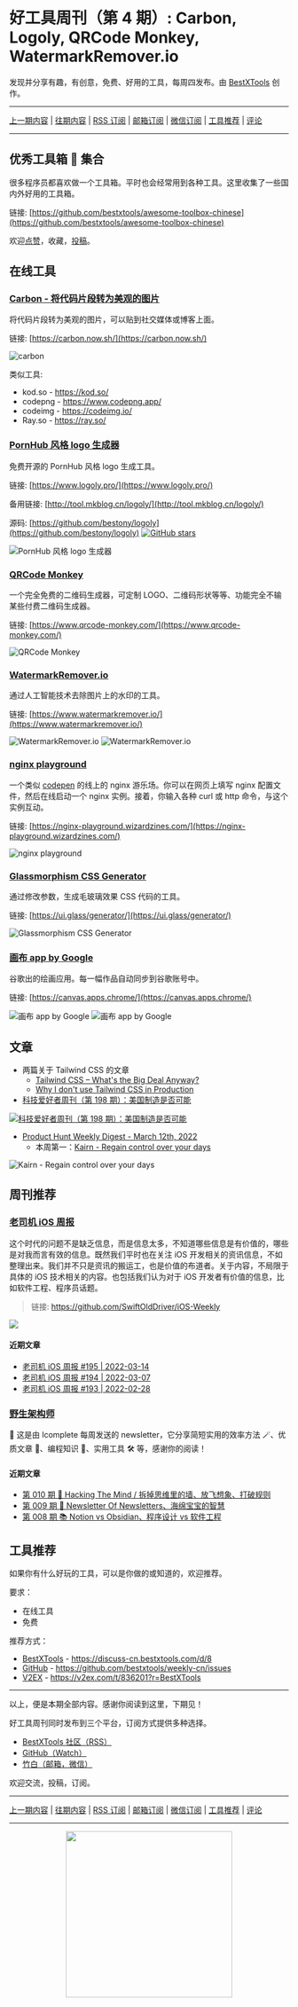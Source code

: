 # 好工具周刊（第 4 期）: Carbon, Logoly, QRCode Monkey, WatermarkRemover.io

发现并分享有趣，有创意，免费、好用的工具，每周四发布。由 [BestXTools](https://www.bestxtools.com/) 创作。

---

[上一期内容](issue-3.md) | [往期内容](https://github.com/bestxtools/weekly-cn) | [RSS 订阅](https://discuss-cn.bestxtools.com/t/weekly) | [邮箱订阅](https://bestxtools.zhubai.love/) | [微信订阅](https://discuss-cn.bestxtools.com/d/5/2) | [工具推荐](https://discuss-cn.bestxtools.com/d/8) | [评论](https://discuss-cn.bestxtools.com/d/12)

---

## 优秀工具箱 🧰 集合

很多程序员都喜欢做一个工具箱。平时也会经常用到各种工具。这里收集了一些国内外好用的工具箱。

链接: [https://github.com/bestxtools/awesome-toolbox-chinese](https://github.com/bestxtools/awesome-toolbox-chinese)

欢迎[点赞](https://github.com/bestxtools/awesome-toolbox-chinese)，收藏，[投稿](https://github.com/bestxtools/awesome-toolbox-chinese/issues)。

## 在线工具

### [Carbon - 将代码片段转为美观的图片](https://carbon.now.sh/)

将代码片段转为美观的图片，可以贴到社交媒体或博客上面。

链接: [https://carbon.now.sh/](https://carbon.now.sh/)

![carbon](https://cdn.jsdelivr.net/gh/bestxtools/weekly-cn@main/images/2022-02-22-11-18-06.png)

类似工具:

- kod.[]()so - <https://kod.so/>
- codepng - <https://www.codepng.app/>
- codeimg - <https://codeimg.io/>
- Ray.[]()so - <https://ray.so/>

### [PornHub 风格 logo 生成器](https://www.logoly.pro/)

免费开源的 PornHub 风格 logo 生成工具。

链接: [https://www.logoly.pro/](https://www.logoly.pro/)

备用链接: [http://tool.mkblog.cn/logoly/](http://tool.mkblog.cn/logoly/)

源码: [https://github.com/bestony/logoly](https://github.com/bestony/logoly) [![GitHub stars](https://img.shields.io/github/stars/bestony/logoly.svg?style=social&label=Star)](https://github.com/bestony/logoly)

![PornHub 风格 logo 生成器](https://cdn.jsdelivr.net/gh/bestxtools/weekly-cn@main/images/2022-03-16-11-35-05.png)

### [QRCode Monkey](https://www.qrcode-monkey.com/)

一个完全免费的二维码生成器，可定制 LOGO、二维码形状等等、功能完全不输某些付费二维码生成器。

链接: [https://www.qrcode-monkey.com/](https://www.qrcode-monkey.com/)

![QRCode Monkey](https://cdn.jsdelivr.net/gh/bestxtools/weekly-cn@main/images/2022-03-16-10-58-15.png)

### [WatermarkRemover.io](https://www.watermarkremover.io/)

通过人工智能技术去除图片上的水印的工具。

链接: [https://www.watermarkremover.io/](https://www.watermarkremover.io/)

![WatermarkRemover.io](https://cdn.jsdelivr.net/gh/bestxtools/weekly-cn@main/images/2022-03-16-12-02-22.png)
![WatermarkRemover.io](https://cdn.jsdelivr.net/gh/bestxtools/weekly-cn@main/images/2022-03-16-12-01-18.png)

### [nginx playground](https://nginx-playground.wizardzines.com/)

一个类似 [codepen](https://codepen.io/) 的线上的 nginx 游乐场。你可以在网页上填写 nginx 配置文件，然后在线启动一个 nginx 实例。接着，你输入各种 curl 或 http 命令，与这个实例互动。

链接: [https://nginx-playground.wizardzines.com/](https://nginx-playground.wizardzines.com/)

![nginx playground](https://cdn.jsdelivr.net/gh/bestxtools/weekly-cn@main/images/2022-02-21-10-53-44.png)

### [Glassmorphism CSS Generator](https://ui.glass/generator/)

通过修改参数，生成毛玻璃效果 CSS 代码的工具。

链接: [https://ui.glass/generator/](https://ui.glass/generator/)

![Glassmorphism CSS Generator](https://cdn.jsdelivr.net/gh/bestxtools/weekly-cn@main/images/2022-03-16-11-47-21.png)

### [画布 app by Google](https://canvas.apps.chrome/)

谷歌出的绘画应用。每一幅作品自动同步到谷歌账号中。

链接: [https://canvas.apps.chrome/](https://canvas.apps.chrome/)

![画布 app by Google](https://cdn.jsdelivr.net/gh/bestxtools/weekly-cn@main/images/2022-03-01-17-51-24.png)
![画布 app by Google](https://cdn.jsdelivr.net/gh/bestxtools/weekly-cn@main/images/2022-03-01-17-53-06.png)

## 文章

- 两篇关于 Tailwind CSS 的文章
  - [Tailwind CSS – What's the Big Deal Anyway?](https://blog.shimin.io/whats-the-big-deal-with-tailwind-css-anway/)
  - [Why I don't use Tailwind CSS in Production](https://blog.shimin.io/why-i-dont-use-tailwind-in-production/)
- [科技爱好者周刊（第 198 期）：美国制造是否可能](https://www.ruanyifeng.com/blog/2022/03/weekly-issue-198.html)

[![科技爱好者周刊（第 198 期）：美国制造是否可能](https://cdn.jsdelivr.net/gh/bestxtools/weekly-cn@main/images/2022-03-16-16-20-01.png)](https://www.ruanyifeng.com/blog/2022/03/weekly-issue-198.html)

- [Product Hunt Weekly Digest - March 12th, 2022](https://www.producthunt.com/newsletter/10158-new-xaas)
  - 本周第一：[Kairn - Regain control over your days](https://www.producthunt.com/posts/kairn-2)

![Kairn - Regain control over your days](https://assets.website-files.com/621e2f8a07e5ac72dc2748f4/621e4f0ac6ef04f35fb1cbfc_Illu-header%403x.png)

## 周刊推荐

### [老司机 iOS 周报](https://github.com/SwiftOldDriver/iOS-Weekly)

这个时代的问题不是缺乏信息，而是信息太多，不知道哪些信息是有价值的，哪些是对我而言有效的信息。既然我们平时也在关注 iOS 开发相关的资讯信息，不如整理出来。我们并不只是资讯的搬运工，也是价值的布道者。关于内容，不局限于具体的 iOS 技术相关的内容。也包括我们认为对于 iOS 开发者有价值的信息，比如软件工程、程序员话题。

> 链接: <https://github.com/SwiftOldDriver/iOS-Weekly>

[![](https://raw.githubusercontent.com/SwiftOldDriver/iOS-Weekly/master/assets/ios-weekly.png)](https://github.com/SwiftOldDriver/iOS-Weekly)

#### 近期文章

- [老司机 iOS 周报 #195 | 2022-03-14](https://github.com/SwiftOldDriver/iOS-Weekly/releases/tag/%23195)
- [老司机 iOS 周报 #194 | 2022-03-07](https://github.com/SwiftOldDriver/iOS-Weekly/releases/tag/%23194)
- [老司机 iOS 周报 #193 | 2022-02-28](https://github.com/SwiftOldDriver/iOS-Weekly/releases/tag/%23193)

### [野生架构师](https://www.getrevue.co/profile/lcomplete)

💌 这是由 lcomplete 每周发送的 newsletter，它分享简短实用的效率方法 🪄、优质文章 📑、编程知识 🎹、实用工具 🛠️ 等，感谢你的阅读！

#### 近期文章

- [第 010 期 🚀 Hacking The Mind / 拆掉思维里的墙、放飞想象、打破规则](https://www.getrevue.co/profile/lcomplete/issues/hacking-the-mind-1070826)
- [第 009 期 🌈 Newsletter Of Newsletters、海绵宝宝的智慧](https://www.getrevue.co/profile/lcomplete/issues/newsletter-of-newsletters-1059640)
- [第 008 期 📚 Notion vs Obsidian、程序设计 vs 软件工程](https://www.getrevue.co/profile/lcomplete/issues/notion-vs-obsidian-vs-1044672)

## 工具推荐

如果你有什么好玩的工具，可以是你做的或知道的，欢迎推荐。

要求：

- 在线工具
- 免费

推荐方式：

- [BestXTools](https://discuss-cn.bestxtools.com/d/8) - <https://discuss-cn.bestxtools.com/d/8>
- [GitHub](https://github.com/bestxtools/weekly-cn/issues) - <https://github.com/bestxtools/weekly-cn/issues>
- [V2EX](https://v2ex.com/t/836201?r=BestXTools) - <https://v2ex.com/t/836201?r=BestXTools>

---

以上，便是本期全部内容。感谢你阅读到这里，下期见！

好工具周刊同时发布到三个平台，订阅方式提供多种选择。

- [BestXTools 社区（RSS）](https://discuss-cn.bestxtools.com/t/weekly)
- [GitHub（Watch）](https://github.com/bestxtools/weekly-cn)
- [竹白（邮箱，微信）](https://bestxtools.zhubai.love/)

欢迎交流，投稿，订阅。

---

[上一期内容](issue-3.md) | [往期内容](https://github.com/bestxtools/weekly-cn) | [RSS 订阅](https://discuss-cn.bestxtools.com/t/weekly) | [邮箱订阅](https://bestxtools.zhubai.love/) | [微信订阅](https://discuss-cn.bestxtools.com/d/5/2) | [工具推荐](https://discuss-cn.bestxtools.com/d/8) | [评论](https://discuss-cn.bestxtools.com/d/12)

---

<div style="display: flex;justify-content: center;"><img width="300" src="https://cdn.jsdelivr.net/gh/bestxtools/weekly-cn@main/images/2022-03-02-16-19-29.png"></div>

